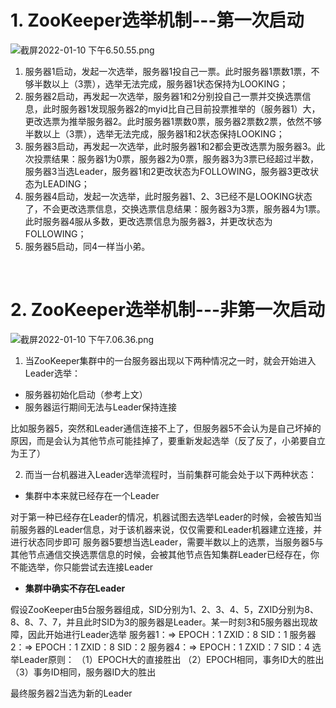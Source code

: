# 1. ZooKeeper选举机制---第一次启动
![截屏2022-01-10 下午6.50.55.png](https://cdn.nlark.com/yuque/0/2022/png/25452040/1641811881759-0fe5b93a-5064-467c-a2fb-b51901b0cca3.png#clientId=ua00b2caf-4083-4&crop=0&crop=0&crop=1&crop=1&from=ui&id=udf91fc0d&margin=%5Bobject%20Object%5D&name=%E6%88%AA%E5%B1%8F2022-01-10%20%E4%B8%8B%E5%8D%886.50.55.png&originHeight=611&originWidth=1217&originalType=binary&ratio=1&rotation=0&showTitle=false&size=253601&status=done&style=none&taskId=u795555d5-1656-4c9b-8355-c16ec6158c2&title=)

1. 服务器1启动，发起一次选举，服务器1投自己一票。此时服务器1票数1票，不够半数以上（3票），选举无法完成，服务器1状态保持为LOOKING；
1. 服务器2启动，再发起一次选举，服务器1和2分别投自己一票并交换选票信息，此时服务器1发现服务器2的myid比自己目前投票推举的（服务器1）大，更改选票为推举服务器2。此时服务器1票数0票，服务器2票数2票，依然不够半数以上（3票），选举无法完成，服务器1和2状态保持LOOKING；
1. 服务器3启动，再发起一次选举，此时服务器1和2都会更改选票为服务器3。此次投票结果：服务器1为0票，服务器2为0票，服务器3为3票已经超过半数，服务器3当选Leader，服务器1和2更改状态为FOLLOWING，服务器3更改状态为LEADING；
1. 服务器4启动，发起一次选举，此时服务器1、2、3已经不是LOOKING状态了，不会更改选票信息，交换选票信息结果：服务器3为3票，服务器4为1票。此时服务器4服从多数，更改选票信息为服务器3，并更改状态为FOLLOWING；
1. 服务器5启动，同4一样当小弟。

​

# 2. ZooKeeper选举机制---非第一次启动
![截屏2022-01-10 下午7.06.36.png](https://cdn.nlark.com/yuque/0/2022/png/25452040/1641812815264-ef25b1ad-4cbf-4b0a-8d3e-396baf0b1024.png#clientId=ua00b2caf-4083-4&crop=0&crop=0&crop=1&crop=1&from=ui&id=u37bd43b2&margin=%5Bobject%20Object%5D&name=%E6%88%AA%E5%B1%8F2022-01-10%20%E4%B8%8B%E5%8D%887.06.36.png&originHeight=607&originWidth=1215&originalType=binary&ratio=1&rotation=0&showTitle=false&size=241344&status=done&style=none&taskId=ucad60444-ca7d-4dd8-a313-817da9df02b&title=)


1. 当ZooKeeper集群中的一台服务器出现以下两种情况之一时，就会开始进入Leader选举：
- 服务器初始化启动（参考上文）
- 服务器运行期间无法与Leader保持连接

比如服务器5，突然和Leader通信连接不上了，但服务器5不会认为是自己坏掉的原因，而是会认为其他节点可能挂掉了，要重新发起选举（反了反了，小弟要自立为王了）


2. 而当一台机器进入Leader选举流程时，当前集群可能会处于以下两种状态：
- 集群中本来就已经存在一个Leader

对于第一种已经存在Leader的情况，机器试图去选举Leader的时候，会被告知当前服务器的Leader信息，对于该机器来说，仅仅需要和Leader机器建立连接，并进行状态同步即可
服务器5要想当选Leader，需要半数以上的选票，当服务器5与其他节点通信交换选票信息的时候，会被其他节点告知集群Leader已经存在，你不能选举，你只能尝试去连接Leader

- **集群中确实不存在Leader**

假设ZooKeeper由5台服务器组成，SID分别为1、2、3、4、5，ZXID分别为8、8、8、7、7，并且此时SID为3的服务器是Leader。某一时刻3和5服务器出现故障，因此开始进行Leader选举
服务器1：=> EPOCH：1		ZXID：8		SID：1
服务器2：=> EPOCH：1		ZXID：8		SID：2
服务器4：=> EPOCH：1		ZXID：7		SID：4
选举Leader原则：
（1）EPOCH大的直接胜出
（2）EPOCH相同，事务ID大的胜出
（3）事务ID相同，服务器ID大的胜出
​

最终服务器2当选为新的Leader


​


